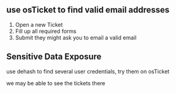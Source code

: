 
## use osTicket to find valid email addresses
1. Open a new Ticket 
2. Fill up all required forms
3. Submit
they might ask you to email a valid email

## Sensitive Data Exposure
use dehash to find several user credentials, try them on osTicket 


we may be able to see the tickets there
